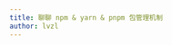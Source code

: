 ```yaml
---
title: 聊聊 npm & yarn & pnpm 包管理机制
author: lvzl
---
```


<img :src="$withBase('/assets/img/npm&yarn&pnpm.png')"></img>